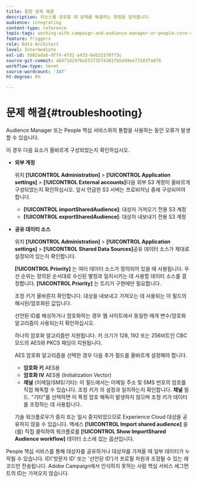 ```yaml
---
title: 통합 문제 해결
description: 리소스를 공유할 때 문제를 해결하는 방법을 알아봅니다.
audience: integrating
content-type: reference
topic-tags: working-with-campaign-and-audience-manager-or-people-core-service
feature: Triggers
role: Data Architect
level: Intermediate
exl-id: 5882ada6-dff4-4fd1-a433-0eb31570f73c
source-git-commit: a6471d2970a55373574301fb5d49ee73103fa870
workflow-type: tm+mt
source-wordcount: '347'
ht-degree: 0%

---
```


# 문제 해결{#troubleshooting}

Audience Manager 또는 People 핵심 서비스와의 통합을 사용하는 동안 오류가 발생할 수 있습니다.

이 경우 다음 요소가 올바르게 구성되었는지 확인하십시오.

* **외부 계정**

  위치 **[!UICONTROL Administration]** > **[!UICONTROL Application settings]** > **[!UICONTROL External accounts]**&#x200B;다음 외부 S3 계정이 올바르게 구성되었는지 확인하십시오. 앞서 언급한 S3 서버는 프로비저닝 중에 구성되어야 합니다.

   * **[!UICONTROL importSharedAudience]**: 대상자 가져오기 전용 S3 계정
   * **[!UICONTROL exportSharedAudience]**: 대상자 내보내기 전용 S3 계정

* **공유 데이터 소스**

  위치 **[!UICONTROL Administration]** > **[!UICONTROL Application settings]** > **[!UICONTROL Shared Data Sources]**&#x200B;공유 데이터 소스가 제대로 설정되어 있는지 확인합니다.

  **[!UICONTROL Priority]** 는 여러 데이터 소스가 정의되어 있을 때 사용됩니다. 우선 순위는 정의된 순서대로 수신된 별칭과 일치시키는 데 사용할 데이터 소스를 결정합니다. **[!UICONTROL Priority]** 는 트리거 구현에만 필요합니다.

  조정 키가 올바른지 확인합니다. 대상을 내보내고 가져오는 데 사용되는 이 필드의 해시된/암호화된 값입니다.

  선언된 ID를 해싱하거나 암호화하는 경우 웹 사이트에서 동일한 매개 변수/암호화 알고리즘이 사용되는지 확인하십시오.

  하나의 암호화 알고리즘만 지원됩니다. 키 크기가 128, 192 또는 256비트인 CBC 모드의 AES와 PKCS 패딩이 지원됩니다.

  AES 암호화 알고리즘을 선택한 경우 다음 추가 필드를 올바르게 설정해야 합니다.

   * **암호화 키** AES용
   * **암호화 IV** AES용 (Initialization Vector)
   * **채널** (이메일/SMS/기타): 이 필드에서는 이메일 주소 및 SMS 번호의 암호를 직접 해독할 수 있습니다. 조정 키가 의 설정과 일치하는지 확인합니다. **채널** 필드. &quot;기타&quot;를 선택하면 이 특정 암호 해독이 발생하지 않으며 조정 키가 데이터를 조정하는 데 사용됩니다.

  기술 워크플로우가 중지 또는 일시 중지되었으므로 Experience Cloud 대상을 공유하지 않을 수 있습니다. 액세스 **[!UICONTROL Import shared audience]** 을(를) 직접 클릭하여 워크플로를 **[!UICONTROL Show ImportShared Audience workflow]** 데이터 소스에 있는 옵션입니다.

People 핵심 서비스를 통해 대상자를 공유하거나 대상자를 가져올 때 일부 데이터가 누락될 수 있습니다. ID(&#39;방문자 ID&#39; 또는 &#39;선언된 ID&#39;)가 프로필 차원과 조정될 수 있는 레코드만 전송됩니다. Adobe Campaign에서 인식하지 못하는 사람 핵심 서비스 세그먼트의 ID는 가져오지 않습니다.
